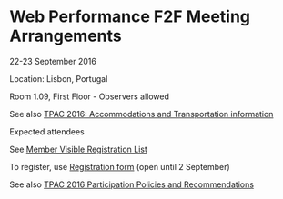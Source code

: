# Web Performance F2F Meeting Arrangements

22-23 September 2016

Location: Lisbon, Portugal

Room 1.09, First Floor - Observers allowed

See also [TPAC 2016: Accommodations and Transportation information](https://www.w3.org/2016/09/TPAC/Hotels-Transportation.html#accommodations)


Expected attendees

See [Member Visible Registration List](https://www.w3.org/2002/09/wbs/35125/TPAC2016/registrants)


To register, use [Registration form](https://www.w3.org/2002/09/wbs/35125/TPAC2016/?login) (open until 2 September)

See also [TPAC 2016 Participation Policies and Recommendations](https://www.w3.org/2016/09/TPAC/#Participation)
